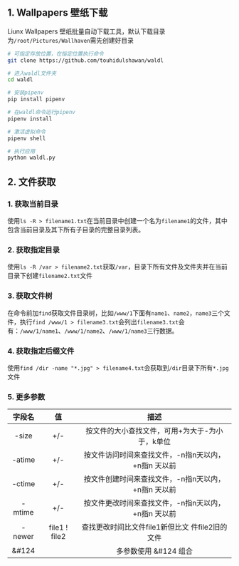 ## 1. Wallpapers 壁纸下载

Liunx Wallpapers 壁纸批量自动下载工具，默认下载目录为`/root/Pictures/Wallhaven`需先创建好目录

```bash
# 可指定存放位置，在指定位置执行命令
git clone https://github.com/touhidulshawan/waldl

# 进入waldl文件夹
cd waldl

# 安装pipenv
pip install pipenv

# 在waldl命令运行pipenv
pipenv install

# 激活虚拟命令
pipenv shell

# 执行应用
python waldl.py
```

## 2. 文件获取

### 1. 获取当前目录

使用`ls -R > filename1.txt`在当前目录中创建一个名为`filename1`的文件，其中包含当前目录及其下所有子目录的完整目录列表。

### 2. 获取指定目录

使用`ls -R /var > filename2.txt`获取`/var`，目录下所有文件及文件夹并在当前目录下创建`filename2.txt`文件

### 3. 获取文件树

在命令前加`find`获取文件目录树，比如`/www/1`下面有`name1`、`name2`，`name3`三个文件，执行`find /www/1 > filename3.txt`会列出`filename3.txt`会有：`/www/1/name1`、`/www/1/name2`、`/www/1/name3`三行数据。

### 4. 获取指定后缀文件

使用`find /dir -name "*.jpg" > filename4.txt`会获取到`/dir`目录下所有`*.jpg`文件

### 5. 更多参数


| 字段名 | 值 | 描述 |
| :----------: | :----------: | :----------: |
| -size | +/- | 按文件的大小查找文件，可用+为大于-为小于，k单位 |
| -atime | +/- | 按文件访问时间来查找文件，-n指n天以内，+n指n 天以前 | 
| -ctime | +/- | 按文件创建时间来查找文件，-n指n天以内，+n指n 天以前 | 
| -mtime | +/- | 按文件更改时间来查找文件，-n指n天以内，+n指n 天以前 | 
| -newer | file1 ! file2 | 查找更改时间比文件file1新但比文 件file2旧的文件 | 
| &#124 |  | 多参数使用 &#124 组合 |